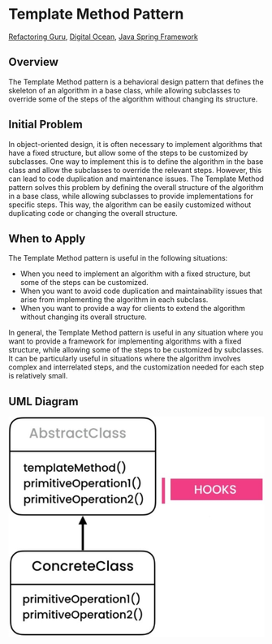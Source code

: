 # Template Method Pattern
[Refactoring Guru](https://refactoring.guru/design-patterns/template-method), [Digital Ocean](https://www.digitalocean.com/community/tutorials/template-method-design-pattern-in-java), [Java Spring Framework](https://springframework.guru/gang-of-four-design-patterns/template-method-pattern/)

## Overview
The Template Method pattern is a behavioral design pattern that defines the skeleton of an algorithm in a base class, while allowing subclasses to override some of the steps of the algorithm without changing its structure.

## Initial Problem
In object-oriented design, it is often necessary to implement algorithms that have a fixed structure, but allow some of the steps to be customized by subclasses. One way to implement this is to define the algorithm in the base class and allow the subclasses to override the relevant steps. However, this can lead to code duplication and maintenance issues. The Template Method pattern solves this problem by defining the overall structure of the algorithm in a base class, while allowing subclasses to provide implementations for specific steps. This way, the algorithm can be easily customized without duplicating code or changing the overall structure.

## When to Apply
The Template Method pattern is useful in the following situations:

* When you need to implement an algorithm with a fixed structure, but some of the steps can be customized.
* When you want to avoid code duplication and maintainability issues that arise from implementing the algorithm in each subclass.
* When you want to provide a way for clients to extend the algorithm without changing its overall structure.

In general, the Template Method pattern is useful in any situation where you want to provide a framework for implementing algorithms with a fixed structure, while allowing some of the steps to be customized by subclasses. It can be particularly useful in situations where the algorithm involves complex and interrelated steps, and the customization needed for each step is relatively small.

## UML Diagram

![Alt text](/src/behavioral/templatemethod/UML.jpg)
